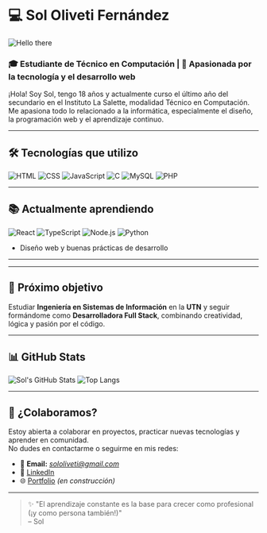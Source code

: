 # 💻 Sol Oliveti Fernández

![Hello there](https://readme-typing-svg.herokuapp.com?font=Fira+Code&pause=1000&center=true&vCenter=true&width=500&lines=👩‍💻+Estudiante+de+T%C3%A9cnico+en+Computaci%C3%B3n;Apasionada+por+la+web+y+el+dise%C3%B1o;En+camino+a+ser+Full+Stack+Developer+%F0%9F%9A%80)
### 🎓 Estudiante de Técnico en Computación | 🚀 Apasionada por la tecnología y el desarrollo web

¡Hola! Soy Sol, tengo 18 años y actualmente curso el último año del secundario en el Instituto La Salette, modalidad Técnico en Computación. Me apasiona todo lo relacionado a la informática, especialmente el diseño, la programación web y el aprendizaje continuo.

---

## 🛠️ Tecnologías que utilizo

![HTML](https://img.shields.io/badge/HTML5-E34F26?style=for-the-badge&logo=html5&logoColor=white)
![CSS](https://img.shields.io/badge/CSS3-1572B6?style=for-the-badge&logo=css3&logoColor=white)
![JavaScript](https://img.shields.io/badge/JavaScript-F7DF1E?style=for-the-badge&logo=javascript&logoColor=black)
![C](https://img.shields.io/badge/C-00599C?style=for-the-badge&logo=c&logoColor=white)
![MySQL](https://img.shields.io/badge/MySQL-4479A1?style=for-the-badge&logo=mysql&logoColor=white)
![PHP](https://img.shields.io/badge/PHP-777BB4?style=for-the-badge&logo=php&logoColor=white)

---

## 📚 Actualmente aprendiendo
![React](https://img.shields.io/badge/React-20232A?style=for-the-badge&logo=react&logoColor=61DAFB)
![TypeScript](https://img.shields.io/badge/TypeScript-007ACC?style=for-the-badge&logo=typescript&logoColor=white)
![Node.js](https://img.shields.io/badge/Node.js-339933?style=for-the-badge&logo=nodedotjs&logoColor=white)
![Python](https://img.shields.io/badge/Python-3776AB?style=for-the-badge&logo=python&logoColor=white)
- Diseño web y buenas prácticas de desarrollo

---


---

## 🎯 Próximo objetivo
Estudiar **Ingeniería en Sistemas de Información** en la **UTN** y seguir formándome como **Desarrolladora Full Stack**, combinando creatividad, lógica y pasión por el código.

---

## 📊 GitHub Stats

![Sol's GitHub Stats](https://github-readme-stats.vercel.app/api?username=soololiveti&show_icons=true&theme=radical)
![Top Langs](https://github-readme-stats.vercel.app/api/top-langs/?username=soololiveti&layout=compact&theme=radical)

---

## 🤝 ¿Colaboramos?
Estoy abierta a colaborar en proyectos, practicar nuevas tecnologías y aprender en comunidad.  
No dudes en contactarme o seguirme en mis redes:

- 📧 **Email:** *sololiveti@gmail.com*
- 💼 [LinkedIn](https://www.linkedin.com/in/sol-oliveti)
- 🌐 [Portfolio](https://github.com/sololiveti) *(en construcción)*

---

> ✨ "El aprendizaje constante es la base para crecer como profesional (¡y como persona también!)"  
> – Sol
